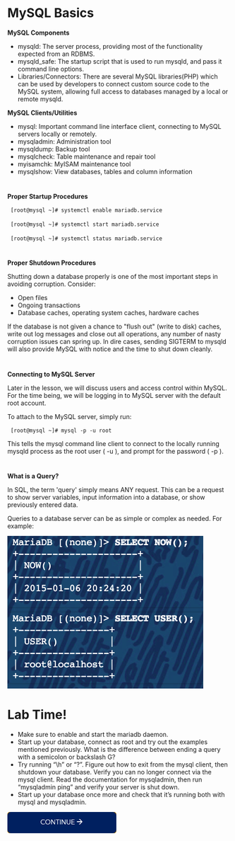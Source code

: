 # MySQL Basics

**MySQL Components**

- mysqld: The server process, providing most of the functionality expected from an RDBMS.
- mysqld_safe: The startup script that is used to run mysqld, and pass it command line options.
- Libraries/Connectors: There are several MySQL libraries(PHP) which can be used by developers to connect custom source code to the MySQL system, allowing full access to databases managed by a local or remote mysqld.

**MySQL Clients/Utilities**

- mysql: Important command line interface client, connecting to MySQL servers locally or remotely.
- mysqladmin: Administration tool
- mysqldump: Backup tool
- mysqlcheck: Table maintenance and repair tool
- myisamchk: MyISAM maintenance tool
- mysqlshow: View databases, tables and column information
#
**Proper Startup Procedures**

     [root@mysql ~]# systemctl enable mariadb.service

     [root@mysql ~]# systemctl start mariadb.service

     [root@mysql ~]# systemctl status mariadb.service
  
#
**Proper Shutdown Procedures**

Shutting down a database properly is one of the most important steps in avoiding corruption. Consider:
 - Open files
 - Ongoing transactions
 - Database caches, operating system caches, hardware caches

If the database is not given a chance to "flush out" (write to disk) caches, write out log messages and close out all operations, any number of nasty corruption issues can spring up.
In dire cases, sending SIGTERM to mysqld will also provide MySQL with notice and the time to shut down cleanly.
#
**Connecting to MySQL Server**

Later in the lesson, we will discuss users and access control within MySQL. For the time being, we will be logging in to MySQL server with the default root account.

To attach to the MySQL server, simply run:

     [root@mysql ~]# mysql -p -u root 
 
This tells the mysql command line client to connect to the locally running mysqld process as the root user ( -u ), and prompt for the password ( -p ).
#
**What is a Query?**

In SQL, the term 'query' simply means ANY request. This can be a request to show server variables, input information into a database, or show previously entered data.

Queries to a database server can be as simple or complex as needed. For example:

![continue](./images/Query.png)

# Lab Time!

- Make sure to enable and start the mariadb daemon.
- Start up your database, connect as root and try out the examples mentioned previously. What is the difference between ending a query with a semicolon or backslash G?
- Try running “\h” or “\?”. Figure out how to exit from the mysql client, then shutdown your database. Verify you can no longer connect via the mysql client. Read the documentation for mysqladmin, then run “mysqladmin ping” and verify your server is shut down.
- Start up your database once more and check that it’s running both with mysql and mysqladmin.

[![continue](./images/continue.png)](./3_solution.md)
